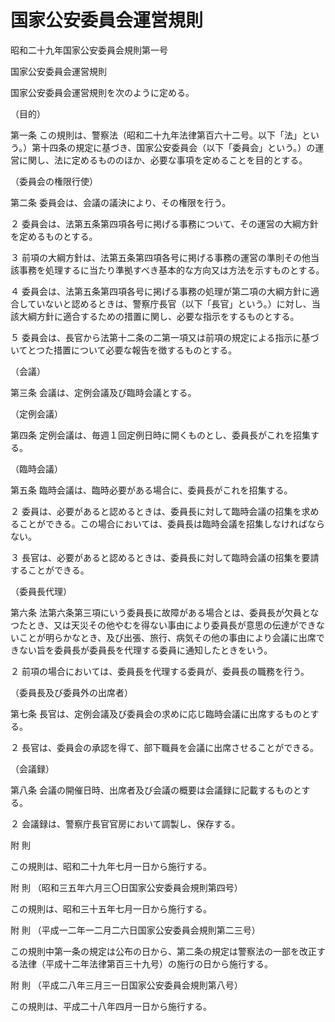 # 国家公安委員会運営規則

昭和二十九年国家公安委員会規則第一号

国家公安委員会運営規則

国家公安委員会運営規則を次のように定める。

（目的）

第一条 この規則は、警察法（昭和二十九年法律第百六十二号。以下「法」という。）第十四条の規定に基づき、国家公安委員会（以下「委員会」という。）の運営に関し、法に定めるもののほか、必要な事項を定めることを目的とする。

（委員会の権限行使）

第二条 委員会は、会議の議決により、その権限を行う。

２ 委員会は、法第五条第四項各号に掲げる事務について、その運営の大綱方針を定めるものとする。

３ 前項の大綱方針は、法第五条第四項各号に掲げる事務の運営の準則その他当該事務を処理するに当たり準拠すべき基本的な方向又は方法を示すものとする。

４ 委員会は、法第五条第四項各号に掲げる事務の処理が第二項の大綱方針に適合していないと認めるときは、警察庁長官（以下「長官」という。）に対し、当該大綱方針に適合するための措置に関し、必要な指示をするものとする。

５ 委員会は、長官から法第十二条の二第一項又は前項の規定による指示に基づいてとつた措置について必要な報告を徴するものとする。

（会議）

第三条 会議は、定例会議及び臨時会議とする。

（定例会議）

第四条 定例会議は、毎週１回定例日時に開くものとし、委員長がこれを招集する。

（臨時会議）

第五条 臨時会議は、臨時必要がある場合に、委員長がこれを招集する。

２ 委員は、必要があると認めるときは、委員長に対して臨時会議の招集を求めることができる。この場合においては、委員長は臨時会議を招集しなければならない。

３ 長官は、必要があると認めるときは、委員長に対して臨時会議の招集を要請することができる。

（委員長代理）

第六条 法第六条第三項にいう委員長に故障がある場合とは、委員長が欠員となつたとき、又は天災その他やむを得ない事由により委員長が意思の伝達ができないことが明らかなとき、及び出張、旅行、病気その他の事由により会議に出席できない旨を委員長が委員長を代理する委員に通知したときをいう。

２ 前項の場合においては、委員長を代理する委員が、委員長の職務を行う。

（委員長及び委員外の出席者）

第七条 長官は、定例会議及び委員会の求めに応じ臨時会議に出席するものとする。

２ 長官は、委員会の承認を得て、部下職員を会議に出席させることができる。

（会議録）

第八条 会議の開催日時、出席者及び会議の概要は会議録に記載するものとする。

２ 会議録は、警察庁長官官房において調製し、保存する。

附 則

この規則は、昭和二十九年七月一日から施行する。

附 則 （昭和三五年六月三〇日国家公安委員会規則第四号）

この規則は、昭和三十五年七月一日から施行する。

附 則 （平成一二年一二月二六日国家公安委員会規則第二三号）

この規則中第一条の規定は公布の日から、第二条の規定は警察法の一部を改正する法律（平成十二年法律第百三十九号）の施行の日から施行する。

附 則 （平成二八年三月三一日国家公安委員会規則第八号）

この規則は、平成二十八年四月一日から施行する。
